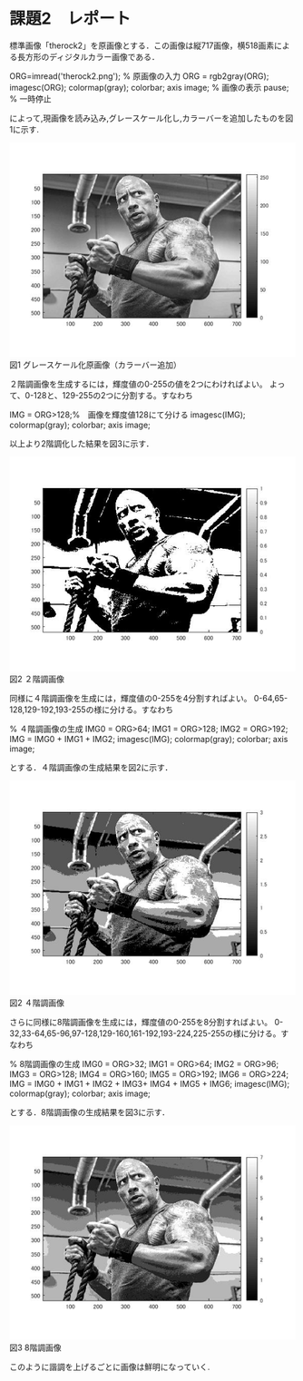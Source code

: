 # 課題2　レポート

標準画像「therock2」を原画像とする．この画像は縦717画像，横518画素による長方形のディジタルカラー画像である．

ORG=imread('therock2.png'); % 原画像の入力
ORG = rgb2gray(ORG); 
imagesc(ORG); colormap(gray); colorbar;  axis image; % 画像の表示
pause; % 一時停止

によって,現画像を読み込み,グレースケール化し,カラーバーを追加したものを図1に示す.

![原画像](https://raw.githubusercontent.com/09ne028koya/lecture_image_processing/master/image/2001.jpg)  
図1 グレースケール化原画像（カラーバー追加）




２階調画像を生成するには，輝度値の0-255の値を2つにわければよい。
よって、0-128と、129-255の2つに分割する。すなわち

IMG = ORG>128;%　画像を輝度値128にて分ける
imagesc(IMG); colormap(gray); colorbar;  axis image;

以上より2階調化した結果を図3に示す．

![原画像](https://raw.githubusercontent.com/09ne028koya/lecture_image_processing/master/image/2002.jpg)  
図2 ２階調画像



同様に４階調画像を生成には，輝度値の0-255を4分割すればよい。
0-64,65-128,129-192,193-255の様に分ける。すなわち

% ４階調画像の生成
IMG0 = ORG>64;
IMG1 = ORG>128;
IMG2 = ORG>192;
IMG = IMG0 + IMG1 + IMG2;
imagesc(IMG); colormap(gray); colorbar;  axis image;

とする．４階調画像の生成結果を図2に示す．

![原画像](https://raw.githubusercontent.com/09ne028koya/lecture_image_processing/master/image/2003.jpg)  
図2 ４階調画像



さらに同様に8階調画像を生成には，輝度値の0-255を8分割すればよい。
0-32,33-64,65-96,97-128,129-160,161-192,193-224,225-255の様に分ける。すなわち

% 8階調画像の生成
IMG0 = ORG>32;
IMG1 = ORG>64;
IMG2 = ORG>96;
IMG3 = ORG>128;
IMG4 = ORG>160;
IMG5 = ORG>192;
IMG6 = ORG>224;
IMG = IMG0 + IMG1 + IMG2 + IMG3+ IMG4 + IMG5 + IMG6;
imagesc(IMG); colormap(gray); colorbar;  axis image;

とする．8階調画像の生成結果を図3に示す．

![原画像](https://raw.githubusercontent.com/09ne028koya/lecture_image_processing/master/image/2004.jpg)  
図3 8階調画像


このように諧調を上げるごとに画像は鮮明になっていく.
